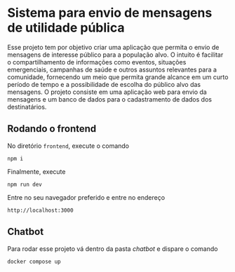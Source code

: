# Sistema para envio de mensagens de utilidade pública

Esse projeto tem por objetivo criar uma aplicação que permita o envio de mensagens de interesse público para a população alvo. O intuito é facilitar o compartilhamento de informações como eventos, situações emergenciais, campanhas de saúde e outros assuntos relevantes para a comunidade, fornecendo um meio que permita grande alcance em um curto período de tempo e a possibilidade de escolha do público alvo das mensagens.
O projeto consiste em uma aplicação web para envio da mensagens e um banco de dados para o cadastramento de dados dos destinatários. 

## Rodando o frontend
No diretório `frontend`, execute o comando

```
npm i
```

Finalmente, execute

```
npm run dev
```

Entre no seu navegador preferido e entre no endereço
```
http://localhost:3000
```

## Chatbot
Para rodar esse projeto vá dentro da pasta *chatbot* e dispare o comando

```
docker compose up
```
